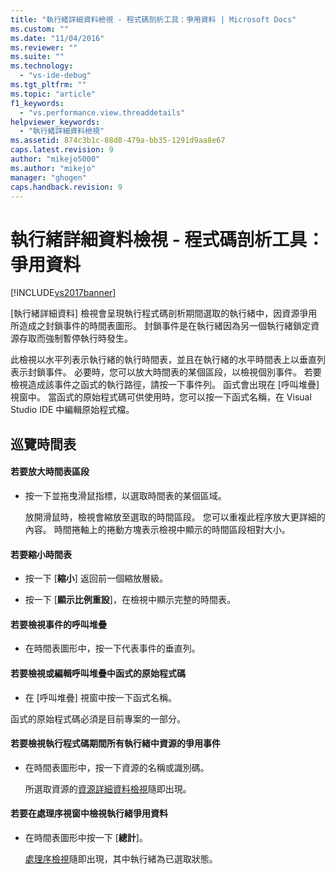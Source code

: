 ```yaml
---
title: "執行緒詳細資料檢視 - 程式碼剖析工具：爭用資料 | Microsoft Docs"
ms.custom: ""
ms.date: "11/04/2016"
ms.reviewer: ""
ms.suite: ""
ms.technology: 
  - "vs-ide-debug"
ms.tgt_pltfrm: ""
ms.topic: "article"
f1_keywords: 
  - "vs.performance.view.threaddetails"
helpviewer_keywords: 
  - "執行緒詳細資料檢視"
ms.assetid: 874c3b1c-88d8-479a-bb35-1291d9aa8e67
caps.latest.revision: 9
author: "mikejo5000"
ms.author: "mikejo"
manager: "ghogen"
caps.handback.revision: 9
---
```

# 執行緒詳細資料檢視 - 程式碼剖析工具：爭用資料
[!INCLUDE[vs2017banner](../code-quality/includes/vs2017banner.md)]

\[執行緒詳細資料\] 檢視會呈現執行程式碼剖析期間選取的執行緒中，因資源爭用所造成之封鎖事件的時間表圖形。  封鎖事件是在執行緒因為另一個執行緒鎖定資源存取而強制暫停執行時發生。  
  
 此檢視以水平列表示執行緒的執行時間表，並且在執行緒的水平時間表上以垂直列表示封鎖事件。  必要時，您可以放大時間表的某個區段，以檢視個別事件。  若要檢視造成該事件之函式的執行路徑，請按一下事件列。  函式會出現在 \[呼叫堆疊\] 視窗中。  當函式的原始程式碼可供使用時，您可以按一下函式名稱，在 Visual Studio IDE 中編輯原始程式檔。  
  
## 巡覽時間表  
  
#### 若要放大時間表區段  
  
-   按一下並拖曳滑鼠指標，以選取時間表的某個區域。  
  
     放開滑鼠時，檢視會縮放至選取的時間區段。  您可以重複此程序放大更詳細的內容。  時間捲軸上的捲動方塊表示檢視中顯示的時間區段相對大小。  
  
#### 若要縮小時間表  
  
-   按一下 \[**縮小**\] 返回前一個縮放層級。  
  
-   按一下 \[**顯示比例重設**\]，在檢視中顯示完整的時間表。  
  
#### 若要檢視事件的呼叫堆疊  
  
-   在時間表圖形中，按一下代表事件的垂直列。  
  
#### 若要檢視或編輯呼叫堆疊中函式的原始程式碼  
  
-   在 \[呼叫堆疊\] 視窗中按一下函式名稱。  
  
 函式的原始程式碼必須是目前專案的一部分。  
  
#### 若要檢視執行程式碼期間所有執行緒中資源的爭用事件  
  
-   在時間表圖形中，按一下資源的名稱或識別碼。  
  
     所選取資源的[資源詳細資料檢視](../profiling/resource-details-view-contention-data.md)隨即出現。  
  
#### 若要在處理序視窗中檢視執行緒爭用資料  
  
-   在時間表圖形中按一下 \[**總計**\]。  
  
     [處理序檢視](../profiling/process-view-contention-data.md)隨即出現，其中執行緒為已選取狀態。